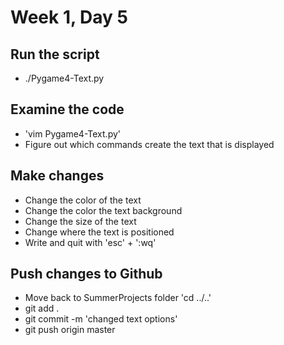 # Week 1, Day 5

## Run the script
  * ./Pygame4-Text.py  

## Examine the code
  * 'vim Pygame4-Text.py'
  * Figure out which commands create the text that is displayed

## Make changes
  * Change the color of the text
  * Change the color the text background
  * Change the size of the text
  * Change where the text is positioned
  * Write and quit with 'esc' + ':wq'

## Push changes to Github
  * Move back to SummerProjects folder  'cd ../..'
  * git add .
  * git commit -m 'changed text options'
  * git push origin master

